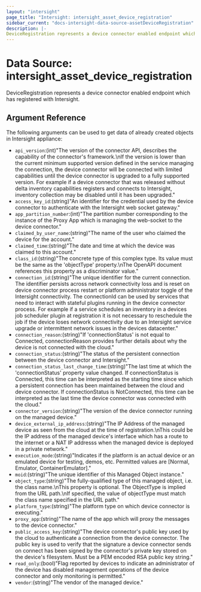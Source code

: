 ```yaml
---
layout: "intersight"
page_title: "Intersight: intersight_asset_device_registration"
sidebar_current: "docs-intersight-data-source-assetDeviceRegistration"
description: |-
DeviceRegistration represents a device connector enabled endpoint which has registered with Intersight.
---
```


# Data Source: intersight_asset_device_registration
DeviceRegistration represents a device connector enabled endpoint which has registered with Intersight.
## Argument Reference
The following arguments can be used to get data of already created objects in Intersight appliance:
* `api_version`:(int)"The version of the connector API, describes the capability of the connector's framework.\nIf the version is lower than the current minimum supported version defined in the service managing the connection, the device connector will be connected with limited capabilities until the device connector is upgraded to a fully supported version. For example if a device connector that was released without delta inventory capabilities registers and connects to Intersight, inventory collection may be disabled until it has been upgraded."
* `access_key_id`:(string)"An identifier for the credential used by the device connector to authenticate with the Intersight web socket gateway."
* `app_partition_number`:(int)"The partition number corresponding to the instance of the Proxy App which is managing the web-socket to the device connector."
* `claimed_by_user_name`:(string)"The name of the user who claimed the device for the account."
* `claimed_time`:(string)"The date and time at which the device was claimed to this account."
* `class_id`:(string)"The concrete type of this complex type. Its value must be the same as the 'objectType' property.\nThe OpenAPI document references this property as a discriminator value."
* `connection_id`:(string)"The unique identifier for the current connection. The identifier persists across network connectivity loss and is reset on device connector process restart or platform administrator toggle of the Intersight connectivity. The connectionId can be used by services that need to interact with stateful plugins running in the device connector process. For example if a service schedules an inventory in a devices job scheduler plugin at registration it is not necessary to reschedule the job if the device loses network connectivity due to an Intersight service upgrade or intermittent network issues in the devices datacenter."
* `connection_reason`:(string)"If 'connectionStatus' is not equal to Connected, connectionReason provides further details about why the device is not connected with the cloud."
* `connection_status`:(string)"The status of the persistent connection between the device connector and Intersight."
* `connection_status_last_change_time`:(string)"The last time at which the 'connectionStatus' property value changed. If connectionStatus is Connected, this time can be interpreted as the starting time since which a persistent connection has been maintained between the cloud and device connector. If connectionStatus is NotConnected, this time can be interpreted as the last time the device connector was connected with the cloud."
* `connector_version`:(string)"The version of the device connector running on the managed device."
* `device_external_ip_address`:(string)"The IP Address of the managed device as seen from the cloud at the time of registration.\nThis could be the IP address of the managed device's interface which has a route to the internet or a NAT IP addresss when the managed device is deployed in a private network."
* `execution_mode`:(string)"Indicates if the platform is an actual device or an emulated device for testing, demos, etc. Permitted values are [Normal, Emulator, ContainerEmulator]."
* `moid`:(string)"The unique identifier of this Managed Object instance."
* `object_type`:(string)"The fully-qualified type of this managed object, i.e. the class name.\nThis property is optional. The ObjectType is implied from the URL path.\nIf specified, the value of objectType must match the class name specified in the URL path."
* `platform_type`:(string)"The platform type on which device connector is executing."
* `proxy_app`:(string)"The name of the app which will proxy the messages to the device connector."
* `public_access_key`:(string)"The device connector's public key used by the cloud to authenticate a connection from the device connector. The public key is used to verify that the signature a device connector sends on connect has been signed by the connector's private key stored on the device's filesystem. Must be a PEM encoded RSA public key string."
* `read_only`:(bool)"Flag reported by devices to indicate an administrator of the device has disabled management operations of the device connector and only monitoring is permitted."
* `vendor`:(string)"The vendor of the managed device."
